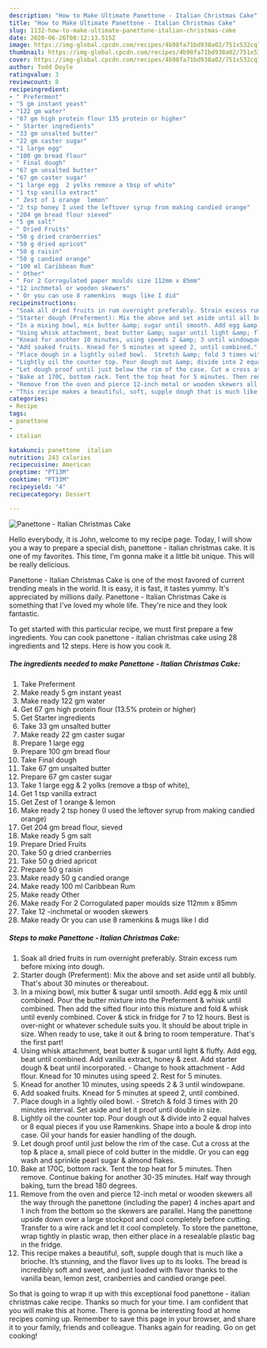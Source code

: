 ```yaml
---
description: "How to Make Ultimate Panettone - Italian Christmas Cake"
title: "How to Make Ultimate Panettone - Italian Christmas Cake"
slug: 1132-how-to-make-ultimate-panettone-italian-christmas-cake
date: 2020-06-26T08:12:13.515Z
image: https://img-global.cpcdn.com/recipes/4b98fa71bd938a02/751x532cq70/panettone-italian-christmas-cake-recipe-main-photo.jpg
thumbnail: https://img-global.cpcdn.com/recipes/4b98fa71bd938a02/751x532cq70/panettone-italian-christmas-cake-recipe-main-photo.jpg
cover: https://img-global.cpcdn.com/recipes/4b98fa71bd938a02/751x532cq70/panettone-italian-christmas-cake-recipe-main-photo.jpg
author: Todd Doyle
ratingvalue: 3
reviewcount: 8
recipeingredient:
- " Preferment"
- "5 gm instant yeast"
- "122 gm water"
- "67 gm high protein flour 135 protein or higher"
- " Starter ingredients"
- "33 gm unsalted butter"
- "22 gm caster sugar"
- "1 large egg"
- "100 gm bread flour"
- " Final dough"
- "67 gm unsalted butter"
- "67 gm caster sugar"
- "1 large egg  2 yolks remove a tbsp of white"
- "1 tsp vanilla extract"
- " Zest of 1 orange  lemon"
- "2 tsp honey I used the leftover syrup from making candied orange"
- "204 gm bread flour sieved"
- "5 gm salt"
- " Dried Fruits"
- "50 g dried cranberries"
- "50 g dried apricot"
- "50 g raisin"
- "50 g candied orange"
- "100 ml Caribbean Rum"
- " Other"
- " For 2 Corrogulated paper moulds size 112mm x 85mm"
- "12 inchmetal or wooden skewers"
- " Or you can use 8 ramenkins  mugs like I did"
recipeinstructions:
- "Soak all dried fruits in rum overnight preferably. Strain excess rum before mixing into dough."
- "Starter dough (Preferment): Mix the above and set aside until all bubbly. That&#39;s about 30 minutes or thereabout."
- "In a mixing bowl, mix butter &amp; sugar until smooth. Add egg &amp; mix until combined. Pour the butter mixture into the Preferment &amp; whisk until combined. Then add the sifted flour into this mixture and fold &amp; whisk until evenly combined. Cover &amp; stick in fridge for 7 to 12 hours. Best is over-night or whatever schedule suits you. It should be about triple in size. When ready to use, take it out &amp; bring to room temperature. That&#39;s the first part!"
- "Using whisk attachment, beat butter &amp; sugar until light &amp; fluffy. Add egg, beat until combined. Add vanilla extract, honey &amp; zest. Add starter dough &amp; beat until incorporated. Change to hook attachment Add flour. Knead for 10 minutes using speed 2. Rest for 5 minutes."
- "Knead for another 10 minutes, using speeds 2 &amp; 3 until windowpane."
- "Add soaked fruits. Knead for 5 minutes at speed 2, until combined."
- "Place dough in a lightly oiled bowl.  Stretch &amp; fold 3 times with 20 minutes interval. Set aside and let it proof until double in size."
- "Lightly oil the counter top. Pour dough out &amp; divide into 2 equal halves or 8 equal pieces if you use Ramenkins. Shape into a boule &amp; drop into case. Oil your hands for easier handling of the dough."
- "Let dough proof until just below the rim of the case. Cut a cross at the top &amp; place a, small piece of cold butter in the middle. Or you can egg wash and sprinkle pearl sugar &amp; almond flakes."
- "Bake at 170C, bottom rack. Tent the top heat for 5 minutes. Then remove. Continue baking for another 30-35 minutes. Half way through baking, turn the bread 180 degrees."
- "Remove from the oven and pierce 12-inch metal or wooden skewers all the way through the panettone (including the paper) 4 inches apart and 1 inch from the bottom so the skewers are parallel. Hang the panettone upside down over a large stockpot and cool completely before cutting. Transfer to a wire rack and let it cool completely. To store the panettone, wrap tightly in plastic wrap, then either place in a resealable plastic bag in the fridge."
- "This recipe makes a beautiful, soft, supple dough that is much like a brioche. It’s stunning, and the flavor lives up to its looks. The bread is incredibly soft and sweet, and just loaded with flavor thanks to the vanilla bean, lemon zest, cranberries and candied orange peel."
categories:
- Recipe
tags:
- panettone
- 
- italian

katakunci: panettone  italian 
nutrition: 243 calories
recipecuisine: American
preptime: "PT13M"
cooktime: "PT33M"
recipeyield: "4"
recipecategory: Dessert

---
```



![Panettone - Italian Christmas Cake](https://img-global.cpcdn.com/recipes/4b98fa71bd938a02/751x532cq70/panettone-italian-christmas-cake-recipe-main-photo.jpg)

Hello everybody, it is John, welcome to my recipe page. Today, I will show you a way to prepare a special dish, panettone - italian christmas cake. It is one of my favorites. This time, I'm gonna make it a little bit unique. This will be really delicious.



Panettone - Italian Christmas Cake is one of the most favored of current trending meals in the world. It is easy, it is fast, it tastes yummy. It's appreciated by millions daily. Panettone - Italian Christmas Cake is something that I've loved my whole life. They're nice and they look fantastic.


To get started with this particular recipe, we must first prepare a few ingredients. You can cook panettone - italian christmas cake using 28 ingredients and 12 steps. Here is how you cook it.

<!--inarticleads1-->

##### The ingredients needed to make Panettone - Italian Christmas Cake:

1. Take  Preferment
1. Make ready 5 gm instant yeast
1. Make ready 122 gm water
1. Get 67 gm high protein flour (13.5% protein or higher)
1. Get  Starter ingredients
1. Take 33 gm unsalted butter
1. Make ready 22 gm caster sugar
1. Prepare 1 large egg
1. Prepare 100 gm bread flour
1. Take  Final dough
1. Take 67 gm unsalted butter
1. Prepare 67 gm caster sugar
1. Take 1 large egg &amp; 2 yolks (remove a tbsp of white),
1. Get 1 tsp vanilla extract
1. Get  Zest of 1 orange &amp; lemon
1. Make ready 2 tsp honey (I used the leftover syrup from making candied orange)
1. Get 204 gm bread flour, sieved
1. Make ready 5 gm salt
1. Prepare  Dried Fruits
1. Take 50 g dried cranberries
1. Take 50 g dried apricot
1. Prepare 50 g raisin
1. Make ready 50 g candied orange
1. Make ready 100 ml Caribbean Rum
1. Make ready  Other
1. Make ready  For 2 Corrogulated paper moulds size 112mm x 85mm
1. Take 12 -inchmetal or wooden skewers
1. Make ready  Or you can use 8 ramenkins &amp; mugs like I did




<!--inarticleads2-->

##### Steps to make Panettone - Italian Christmas Cake:

1. Soak all dried fruits in rum overnight preferably. Strain excess rum before mixing into dough.
1. Starter dough (Preferment): Mix the above and set aside until all bubbly. That&#39;s about 30 minutes or thereabout.
1. In a mixing bowl, mix butter &amp; sugar until smooth. Add egg &amp; mix until combined. Pour the butter mixture into the Preferment &amp; whisk until combined. Then add the sifted flour into this mixture and fold &amp; whisk until evenly combined. Cover &amp; stick in fridge for 7 to 12 hours. Best is over-night or whatever schedule suits you. It should be about triple in size. When ready to use, take it out &amp; bring to room temperature. That&#39;s the first part!
1. Using whisk attachment, beat butter &amp; sugar until light &amp; fluffy. Add egg, beat until combined. Add vanilla extract, honey &amp; zest. Add starter dough &amp; beat until incorporated. - Change to hook attachment - Add flour. Knead for 10 minutes using speed 2. Rest for 5 minutes.
1. Knead for another 10 minutes, using speeds 2 &amp; 3 until windowpane.
1. Add soaked fruits. Knead for 5 minutes at speed 2, until combined.
1. Place dough in a lightly oiled bowl.  - Stretch &amp; fold 3 times with 20 minutes interval. Set aside and let it proof until double in size.
1. Lightly oil the counter top. Pour dough out &amp; divide into 2 equal halves or 8 equal pieces if you use Ramenkins. Shape into a boule &amp; drop into case. Oil your hands for easier handling of the dough.
1. Let dough proof until just below the rim of the case. Cut a cross at the top &amp; place a, small piece of cold butter in the middle. Or you can egg wash and sprinkle pearl sugar &amp; almond flakes.
1. Bake at 170C, bottom rack. Tent the top heat for 5 minutes. Then remove. Continue baking for another 30-35 minutes. Half way through baking, turn the bread 180 degrees.
1. Remove from the oven and pierce 12-inch metal or wooden skewers all the way through the panettone (including the paper) 4 inches apart and 1 inch from the bottom so the skewers are parallel. Hang the panettone upside down over a large stockpot and cool completely before cutting. Transfer to a wire rack and let it cool completely. To store the panettone, wrap tightly in plastic wrap, then either place in a resealable plastic bag in the fridge.
1. This recipe makes a beautiful, soft, supple dough that is much like a brioche. It’s stunning, and the flavor lives up to its looks. The bread is incredibly soft and sweet, and just loaded with flavor thanks to the vanilla bean, lemon zest, cranberries and candied orange peel.




So that is going to wrap it up with this exceptional food panettone - italian christmas cake recipe. Thanks so much for your time. I am confident that you will make this at home. There is gonna be interesting food at home recipes coming up. Remember to save this page in your browser, and share it to your family, friends and colleague. Thanks again for reading. Go on get cooking!
